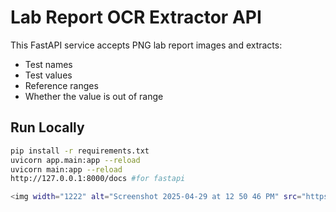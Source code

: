 # Lab Report OCR Extractor API

This FastAPI service accepts PNG lab report images and extracts:
- Test names
- Test values
- Reference ranges
- Whether the value is out of range

## Run Locally

```bash
pip install -r requirements.txt
uvicorn app.main:app --reload
uvicorn main:app --reload
http://127.0.0.1:8000/docs #for fastapi 

<img width="1222" alt="Screenshot 2025-04-29 at 12 50 46 PM" src="https://github.com/user-attachments/assets/5917b223-30a8-40e5-9709-fa05f4321053" />
